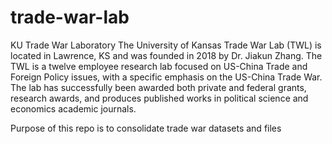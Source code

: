 # trade-war-lab
KU Trade War Laboratory
The University of Kansas Trade War Lab (TWL) is located in Lawrence, KS and was 
founded in 2018 by Dr. Jiakun Zhang. The TWL is a twelve employee research lab 
focused on US-China Trade and Foreign Policy issues, with a specific emphasis on 
the US-China Trade War. The lab has successfully been awarded both private and 
federal grants, research awards, and produces published works in political science 
and economics academic journals.

Purpose of this repo is to consolidate trade war datasets and files
